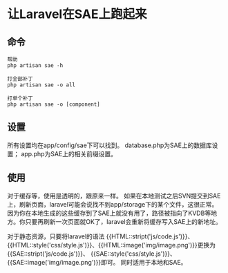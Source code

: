 # 让Laravel在SAE上跑起来

## 命令
```
帮助
php artisan sae -h

打全部补丁
php artisan sae -o all

打单个补丁
php artisan sae -o [component]
```

## 设置
所有设置均在app/config/sae下可以找到。
database.php为SAE上的数据库设置；
app.php为SAE上的相关前缀设置。

## 使用
对于缓存等，使用是透明的，跟原来一样。
如果在本地测试之后SVN提交到SAE上，刷新页面，laravel可能会说找不到app/storage下的某个文件，这很正常。
因为你在本地生成的这些缓存到了SAE上就没有用了，路径被指向了KVDB等地方。你只要再刷新一次页面就OK了，laravel会重新将缓存写入SAE上的新地址。

对于静态资源，只要将laravel的语法
{{HTML::stript('js/code.js')}}、{{HTML::style('css/style.js')}}、{{HTML::image('img/image.png')}}更换为
{{SAE::stript('js/code.js')}}、 {{SAE::style('css/style.js')}}、 {{SAE::image('img/image.png')}}即可。
同时适用于本地和SAE。
